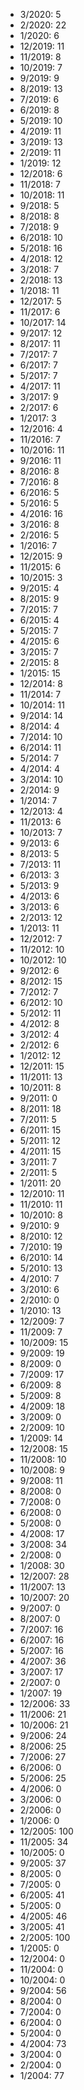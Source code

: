 *  3/2020: 5
*  2/2020: 22
*  1/2020: 6
*  12/2019: 11
*  11/2019: 8
*  10/2019: 7
*  9/2019: 9
*  8/2019: 13
*  7/2019: 6
*  6/2019: 8
*  5/2019: 10
*  4/2019: 11
*  3/2019: 13
*  2/2019: 11
*  1/2019: 12
*  12/2018: 6
*  11/2018: 7
*  10/2018: 11
*  9/2018: 5
*  8/2018: 8
*  7/2018: 9
*  6/2018: 10
*  5/2018: 16
*  4/2018: 12
*  3/2018: 7
*  2/2018: 13
*  1/2018: 11
*  12/2017: 5
*  11/2017: 6
*  10/2017: 14
*  9/2017: 12
*  8/2017: 11
*  7/2017: 7
*  6/2017: 7
*  5/2017: 7
*  4/2017: 11
*  3/2017: 9
*  2/2017: 6
*  1/2017: 3
*  12/2016: 4
*  11/2016: 7
*  10/2016: 11
*  9/2016: 11
*  8/2016: 8
*  7/2016: 8
*  6/2016: 5
*  5/2016: 5
*  4/2016: 16
*  3/2016: 8
*  2/2016: 5
*  1/2016: 7
*  12/2015: 9
*  11/2015: 6
*  10/2015: 3
*  9/2015: 4
*  8/2015: 9
*  7/2015: 7
*  6/2015: 4
*  5/2015: 7
*  4/2015: 6
*  3/2015: 7
*  2/2015: 8
*  1/2015: 15
*  12/2014: 8
*  11/2014: 7
*  10/2014: 11
*  9/2014: 14
*  8/2014: 4
*  7/2014: 10
*  6/2014: 11
*  5/2014: 7
*  4/2014: 4
*  3/2014: 10
*  2/2014: 9
*  1/2014: 7
*  12/2013: 4
*  11/2013: 6
*  10/2013: 7
*  9/2013: 6
*  8/2013: 5
*  7/2013: 11
*  6/2013: 3
*  5/2013: 9
*  4/2013: 6
*  3/2013: 6
*  2/2013: 12
*  1/2013: 11
*  12/2012: 7
*  11/2012: 10
*  10/2012: 10
*  9/2012: 6
*  8/2012: 15
*  7/2012: 7
*  6/2012: 10
*  5/2012: 11
*  4/2012: 8
*  3/2012: 4
*  2/2012: 6
*  1/2012: 12
*  12/2011: 15
*  11/2011: 13
*  10/2011: 8
*  9/2011: 0
*  8/2011: 18
*  7/2011: 5
*  6/2011: 15
*  5/2011: 12
*  4/2011: 15
*  3/2011: 7
*  2/2011: 5
*  1/2011: 20
*  12/2010: 11
*  11/2010: 11
*  10/2010: 8
*  9/2010: 9
*  8/2010: 12
*  7/2010: 19
*  6/2010: 14
*  5/2010: 13
*  4/2010: 7
*  3/2010: 6
*  2/2010: 0
*  1/2010: 13
*  12/2009: 7
*  11/2009: 7
*  10/2009: 15
*  9/2009: 19
*  8/2009: 0
*  7/2009: 17
*  6/2009: 8
*  5/2009: 8
*  4/2009: 18
*  3/2009: 0
*  2/2009: 10
*  1/2009: 14
*  12/2008: 15
*  11/2008: 10
*  10/2008: 9
*  9/2008: 11
*  8/2008: 0
*  7/2008: 0
*  6/2008: 0
*  5/2008: 0
*  4/2008: 17
*  3/2008: 34
*  2/2008: 0
*  1/2008: 30
*  12/2007: 28
*  11/2007: 13
*  10/2007: 20
*  9/2007: 0
*  8/2007: 0
*  7/2007: 16
*  6/2007: 16
*  5/2007: 16
*  4/2007: 36
*  3/2007: 17
*  2/2007: 0
*  1/2007: 19
*  12/2006: 33
*  11/2006: 21
*  10/2006: 21
*  9/2006: 24
*  8/2006: 25
*  7/2006: 27
*  6/2006: 0
*  5/2006: 25
*  4/2006: 0
*  3/2006: 0
*  2/2006: 0
*  1/2006: 0
*  12/2005: 100
*  11/2005: 34
*  10/2005: 0
*  9/2005: 37
*  8/2005: 0
*  7/2005: 0
*  6/2005: 41
*  5/2005: 0
*  4/2005: 46
*  3/2005: 41
*  2/2005: 100
*  1/2005: 0
*  12/2004: 0
*  11/2004: 0
*  10/2004: 0
*  9/2004: 56
*  8/2004: 0
*  7/2004: 0
*  6/2004: 0
*  5/2004: 0
*  4/2004: 73
*  3/2004: 0
*  2/2004: 0
*  1/2004: 77